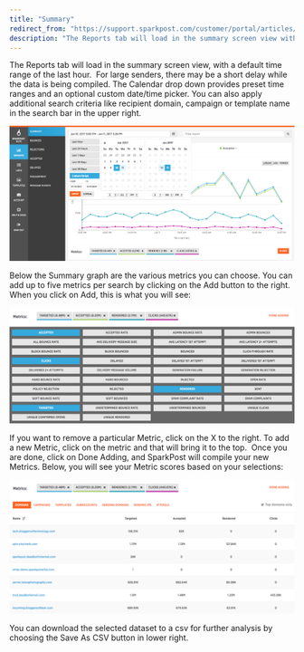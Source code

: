 ```yaml
---
title: "Summary"
redirect_from: "https://support.sparkpost.com/customer/portal/articles/2035510-summary"
description: "The Reports tab will load in the summary screen view with a default time range of the last hour For large senders there may be a short delay while the data is being compiled The Calendar drop down provides preset time ranges and an optional custom date time picker You..."
---
```


The Reports tab will load in the summary screen view, with a default time range of the last hour.  For large senders, there may be a short delay while the data is being compiled. The Calendar drop down provides preset time ranges and an optional custom date/time picker. You can also apply additional search criteria like recipient domain, campaign or template name in the search bar in the upper right.

![](media/summary/calendar_original.jpg)

Below the Summary graph are the various metrics you can choose. You can add up to five metrics per search by clicking on the Add button to the right. When you click on Add, this is what you will see:

![](media/summary/metrics_original.jpg)

If you want to remove a particular Metric, click on the X to the right. To add a new Metric, click on the metric and that will bring it to the top.  Once you are done, click on Done Adding, and SparkPost will compile your new Metrics. Below, you will see your Metric scores based on your selections:

![](media/summary/metrics2_original.png)

You can download the selected dataset to a csv for further analysis by choosing the Save As CSV button in lower right.
